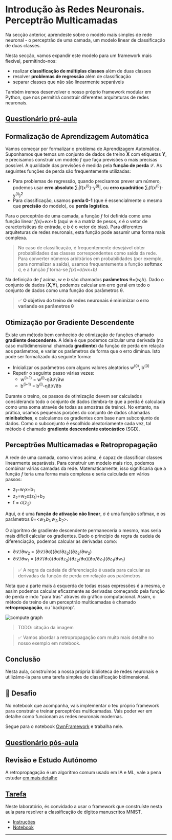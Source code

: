 <!--
CO_OP_TRANSLATOR_METADATA:
{
  "original_hash": "789d6c3fb6fc7948a470b33078a5983a",
  "translation_date": "2025-09-23T13:45:03+00:00",
  "source_file": "lessons/3-NeuralNetworks/04-OwnFramework/README.md",
  "language_code": "pt"
}
-->
# Introdução às Redes Neuronais. Perceptrão Multicamadas

Na secção anterior, aprendeste sobre o modelo mais simples de rede neuronal - o perceptrão de uma camada, um modelo linear de classificação de duas classes.

Nesta secção, vamos expandir este modelo para um framework mais flexível, permitindo-nos:

* realizar **classificação de múltiplas classes** além de duas classes
* resolver **problemas de regressão** além de classificação
* separar classes que não são linearmente separáveis

Também iremos desenvolver o nosso próprio framework modular em Python, que nos permitirá construir diferentes arquiteturas de redes neuronais.

## [Questionário pré-aula](https://ff-quizzes.netlify.app/en/ai/quiz/7)

## Formalização de Aprendizagem Automática

Vamos começar por formalizar o problema de Aprendizagem Automática. Suponhamos que temos um conjunto de dados de treino **X** com etiquetas **Y**, e precisamos construir um modelo *f* que faça previsões o mais precisas possível. A qualidade das previsões é medida pela **função de perda** &lagran;. As seguintes funções de perda são frequentemente utilizadas:

* Para problemas de regressão, quando precisamos prever um número, podemos usar **erro absoluto** &sum;<sub>i</sub>|f(x<sup>(i)</sup>)-y<sup>(i)</sup>|, ou **erro quadrático** &sum;<sub>i</sub>(f(x<sup>(i)</sup>)-y<sup>(i)</sup>)<sup>2</sup>
* Para classificação, usamos **perda 0-1** (que é essencialmente o mesmo que **precisão** do modelo), ou **perda logística**.

Para o perceptrão de uma camada, a função *f* foi definida como uma função linear *f(x)=wx+b* (aqui *w* é a matriz de pesos, *x* é o vetor de características de entrada, e *b* é o vetor de bias). Para diferentes arquiteturas de redes neuronais, esta função pode assumir uma forma mais complexa.

> No caso de classificação, é frequentemente desejável obter probabilidades das classes correspondentes como saída da rede. Para converter números arbitrários em probabilidades (por exemplo, para normalizar a saída), usamos frequentemente a função **softmax** &sigma;, e a função *f* torna-se *f(x)=&sigma;(wx+b)*

Na definição de *f* acima, *w* e *b* são chamados **parâmetros** &theta;=⟨*w,b*⟩. Dado o conjunto de dados ⟨**X**,**Y**⟩, podemos calcular um erro geral em todo o conjunto de dados como uma função dos parâmetros &theta;.

> ✅ **O objetivo do treino de redes neuronais é minimizar o erro variando os parâmetros &theta;**

## Otimização por Gradiente Descendente

Existe um método bem conhecido de otimização de funções chamado **gradiente descendente**. A ideia é que podemos calcular uma derivada (no caso multidimensional chamada **gradiente**) da função de perda em relação aos parâmetros, e variar os parâmetros de forma que o erro diminua. Isto pode ser formalizado da seguinte forma:

* Inicializar os parâmetros com alguns valores aleatórios w<sup>(0)</sup>, b<sup>(0)</sup>
* Repetir o seguinte passo várias vezes:
    - w<sup>(i+1)</sup> = w<sup>(i)</sup>-&eta;&part;&lagran;/&part;w
    - b<sup>(i+1)</sup> = b<sup>(i)</sup>-&eta;&part;&lagran;/&part;b

Durante o treino, os passos de otimização devem ser calculados considerando todo o conjunto de dados (lembra-te que a perda é calculada como uma soma através de todas as amostras de treino). No entanto, na prática, usamos pequenas porções do conjunto de dados chamadas **minibatches**, e calculamos os gradientes com base num subconjunto de dados. Como o subconjunto é escolhido aleatoriamente cada vez, tal método é chamado **gradiente descendente estocástico** (SGD).

## Perceptrões Multicamadas e Retropropagação

A rede de uma camada, como vimos acima, é capaz de classificar classes linearmente separáveis. Para construir um modelo mais rico, podemos combinar várias camadas da rede. Matematicamente, isso significaria que a função *f* teria uma forma mais complexa e seria calculada em vários passos:
* z<sub>1</sub>=w<sub>1</sub>x+b<sub>1</sub>
* z<sub>2</sub>=w<sub>2</sub>&alpha;(z<sub>1</sub>)+b<sub>2</sub>
* f = &sigma;(z<sub>2</sub>)

Aqui, &alpha; é uma **função de ativação não linear**, &sigma; é uma função softmax, e os parâmetros &theta;=<*w<sub>1</sub>,b<sub>1</sub>,w<sub>2</sub>,b<sub>2</sub>*>.

O algoritmo de gradiente descendente permaneceria o mesmo, mas seria mais difícil calcular os gradientes. Dado o princípio da regra da cadeia de diferenciação, podemos calcular as derivadas como:

* &part;&lagran;/&part;w<sub>2</sub> = (&part;&lagran;/&part;&sigma;)(&part;&sigma;/&part;z<sub>2</sub>)(&part;z<sub>2</sub>/&part;w<sub>2</sub>)
* &part;&lagran;/&part;w<sub>1</sub> = (&part;&lagran;/&part;&sigma;)(&part;&sigma;/&part;z<sub>2</sub>)(&part;z<sub>2</sub>/&part;&alpha;)(&part;&alpha;/&part;z<sub>1</sub>)(&part;z<sub>1</sub>/&part;w<sub>1</sub>)

> ✅ A regra da cadeia de diferenciação é usada para calcular as derivadas da função de perda em relação aos parâmetros.

Nota que a parte mais à esquerda de todas essas expressões é a mesma, e assim podemos calcular eficazmente as derivadas começando pela função de perda e indo "para trás" através do gráfico computacional. Assim, o método de treino de um perceptrão multicamadas é chamado **retropropagação**, ou 'backprop'.

<img alt="compute graph" src="images/ComputeGraphGrad.png"/>

> TODO: citação da imagem

> ✅ Vamos abordar a retropropagação com muito mais detalhe no nosso exemplo em notebook.  

## Conclusão

Nesta aula, construímos a nossa própria biblioteca de redes neuronais e utilizámo-la para uma tarefa simples de classificação bidimensional.

## 🚀 Desafio

No notebook que acompanha, vais implementar o teu próprio framework para construir e treinar perceptrões multicamadas. Vais poder ver em detalhe como funcionam as redes neuronais modernas.

Segue para o notebook [OwnFramework](OwnFramework.ipynb) e trabalha nele.

## [Questionário pós-aula](https://ff-quizzes.netlify.app/en/ai/quiz/8)

## Revisão e Estudo Autónomo

A retropropagação é um algoritmo comum usado em IA e ML, vale a pena estudar [em mais detalhe](https://wikipedia.org/wiki/Backpropagation)

## [Tarefa](lab/README.md)

Neste laboratório, és convidado a usar o framework que construíste nesta aula para resolver a classificação de dígitos manuscritos MNIST.

* [Instruções](lab/README.md)
* [Notebook](lab/MyFW_MNIST.ipynb)

---

